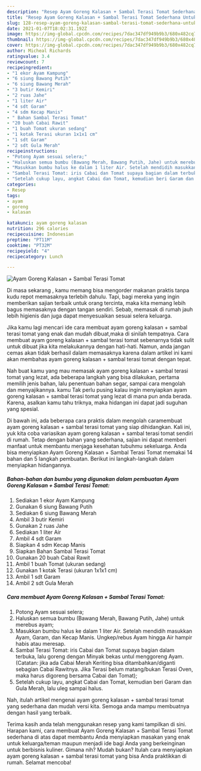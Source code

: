 ```yaml
---
description: "Resep Ayam Goreng Kalasan + Sambal Terasi Tomat Sederhana Untuk Jualan"
title: "Resep Ayam Goreng Kalasan + Sambal Terasi Tomat Sederhana Untuk Jualan"
slug: 128-resep-ayam-goreng-kalasan-sambal-terasi-tomat-sederhana-untuk-jualan
date: 2021-01-07T18:02:31.192Z
image: https://img-global.cpcdn.com/recipes/7dac347df949b9b3/680x482cq70/ayam-goreng-kalasan-sambal-terasi-tomat-foto-resep-utama.jpg
thumbnail: https://img-global.cpcdn.com/recipes/7dac347df949b9b3/680x482cq70/ayam-goreng-kalasan-sambal-terasi-tomat-foto-resep-utama.jpg
cover: https://img-global.cpcdn.com/recipes/7dac347df949b9b3/680x482cq70/ayam-goreng-kalasan-sambal-terasi-tomat-foto-resep-utama.jpg
author: Micheal Richards
ratingvalue: 3.4
reviewcount: 7
recipeingredient:
- "1 ekor Ayam Kampung"
- "6 siung Bawang Putih"
- "6 siung Bawang Merah"
- "3 butir Kemiri"
- "2 ruas Jahe"
- "1 liter Air"
- "4 sdt Garam"
- "4 sdm Kecap Manis"
- " Bahan Sambal Terasi Tomat"
- "20 buah Cabai Rawit"
- "1 buah Tomat ukuran sedang"
- "1 kotak Terasi ukuran 1x1x1 cm"
- "1 sdt Garam"
- "2 sdt Gula Merah"
recipeinstructions:
- "Potong Ayam sesuai selera;"
- "Haluskan semua bumbu (Bawang Merah, Bawang Putih, Jahe) untuk merebus ayam;"
- "Masukkan bumbu halus ke dalam 1 liter Air. Setelah mendidih masukkan Ayam, Garam, dan Kecap Manis. Ungkep/rebus Ayam hingga Air hampir habis atau meresap."
- "Sambal Terasi Tomat: iris Cabai dan Tomat supaya bagian dalam terbuka, lalu goreng dengan Minyak bekas untul menggoreng Ayam. (Catatan: jika ada Cabai Merah Keriting bisa ditambahkan/diganti sebagian Cabai Rawitnya. Jika Terasi belum matang/bukan Terasi Oven, maka harus digoreng bersama Cabai dan Tomat);"
- "Setelah cukup layu, angkat Cabai dan Tomat, kemudian beri Garam dan Gula Merah, lalu uleg sampai halus."
categories:
- Resep
tags:
- ayam
- goreng
- kalasan

katakunci: ayam goreng kalasan 
nutrition: 296 calories
recipecuisine: Indonesian
preptime: "PT11M"
cooktime: "PT32M"
recipeyield: "4"
recipecategory: Lunch

---
```



![Ayam Goreng Kalasan + Sambal Terasi Tomat](https://img-global.cpcdn.com/recipes/7dac347df949b9b3/680x482cq70/ayam-goreng-kalasan-sambal-terasi-tomat-foto-resep-utama.jpg)

Di masa  sekarang , kamu memang bisa mengorder makanan praktis tanpa kudu repot memasaknya terlebih dahulu. Tapi, bagi mereka yang ingin memberikan sajian terbaik untuk orang tercinta, maka kita memang lebih bagus memasaknya dengan tangan sendiri. Sebab, memasak di rumah jauh lebih higienis dan juga dapat menyesuaikan sesuai selera keluarga.

Jika kamu lagi mencari ide cara membuat ayam goreng kalasan + sambal terasi tomat yang enak dan mudah dibuat,maka di sinilah tempatnya. Cara membuat ayam goreng kalasan + sambal terasi tomat  sebenarnya tidak sulit untuk dibuat jika kita melakukannya dengan hati-hati. Namun, anda jangan cemas akan tidak berhasil dalam memasaknya 
karena dalam artikel ini kami akan membahas ayam goreng kalasan + sambal terasi tomat dengan tepat.  



Nah buat kamu yang mau memasak ayam goreng kalasan + sambal terasi tomat yang lezat, ada beberapa langkah yang bisa dilakukan, pertama memilih jenis bahan, lalu penentuan bahan segar, sampai cara mengolah dan menyajikannya. kamu Tak perlu pusing kalau ingin menyiapkan ayam goreng kalasan + sambal terasi tomat yang lezat di mana pun anda berada. Karena, asalkan kamu  tahu triknya, maka hidangan ini dapat jadi suguhan yang spesial.

Di bawah ini, ada beberapa cara praktis  dalam mengolah caramembuat ayam goreng kalasan + sambal terasi tomat yang siap dihidangkan. Kali ini, yuk kita coba variasikan ayam goreng kalasan + sambal terasi tomat sendiri di rumah. Tetap dengan bahan yang sederhana, sajian ini dapat memberi manfaat untuk membantu menjaga kesehatan tubuhmu sekeluarga. Anda bisa menyiapkan Ayam Goreng Kalasan + Sambal Terasi Tomat memakai 14 bahan dan 5 langkah pembuatan. Berikut ini langkah-langkah dalam menyiapkan hidangannya.

<!--inarticleads1-->

##### Bahan-bahan dan bumbu yang digunakan dalam pembuatan Ayam Goreng Kalasan + Sambal Terasi Tomat:

1. Sediakan 1 ekor Ayam Kampung
1. Gunakan 6 siung Bawang Putih
1. Sediakan 6 siung Bawang Merah
1. Ambil 3 butir Kemiri
1. Gunakan 2 ruas Jahe
1. Sediakan 1 liter Air
1. Ambil 4 sdt Garam
1. Siapkan 4 sdm Kecap Manis
1. Siapkan  Bahan Sambal Terasi Tomat
1. Gunakan 20 buah Cabai Rawit
1. Ambil 1 buah Tomat (ukuran sedang)
1. Gunakan 1 kotak Terasi (ukuran 1x1x1 cm)
1. Ambil 1 sdt Garam
1. Ambil 2 sdt Gula Merah




<!--inarticleads2-->

##### Cara membuat Ayam Goreng Kalasan + Sambal Terasi Tomat:

1. Potong Ayam sesuai selera;
1. Haluskan semua bumbu (Bawang Merah, Bawang Putih, Jahe) untuk merebus ayam;
1. Masukkan bumbu halus ke dalam 1 liter Air. Setelah mendidih masukkan Ayam, Garam, dan Kecap Manis. Ungkep/rebus Ayam hingga Air hampir habis atau meresap.
1. Sambal Terasi Tomat: iris Cabai dan Tomat supaya bagian dalam terbuka, lalu goreng dengan Minyak bekas untul menggoreng Ayam. (Catatan: jika ada Cabai Merah Keriting bisa ditambahkan/diganti sebagian Cabai Rawitnya. Jika Terasi belum matang/bukan Terasi Oven, maka harus digoreng bersama Cabai dan Tomat);
1. Setelah cukup layu, angkat Cabai dan Tomat, kemudian beri Garam dan Gula Merah, lalu uleg sampai halus.




Nah, itulah artikel mengenai  ayam goreng kalasan + sambal terasi tomat  yang sederhana dan mudah versi kita. Semoga anda mampu membuatnya dengan hasil yang terbaik. 

Terima kasih anda telah menggunakan resep yang kami tampilkan di sini. Harapan kami, cara membuat  Ayam Goreng Kalasan + Sambal Terasi Tomat sederhana di atas dapat membantu Anda menyiapkan masakan yang enak untuk keluarga/teman maupun menjadi ide bagi Anda yang berkeinginan untuk berbisnis kuliner. Gimana nih? Mudah bukan? Itulah cara menyiapkan ayam goreng kalasan + sambal terasi tomat yang bisa Anda praktikkan di rumah. Selamat mencoba!

